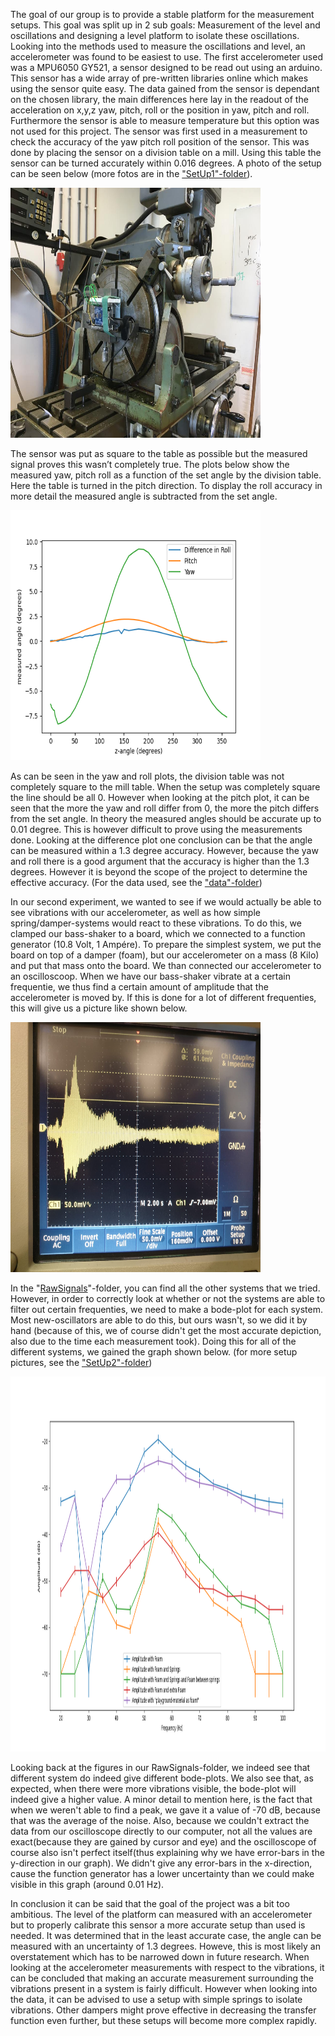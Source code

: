 The goal of our group is to provide a stable platform for the measurement setups. This goal was split up in 2 sub goals: Measurement of the level and oscillations and designing a level platform to isolate these oscillations. 
Looking into the methods used to measure the oscillations and level, an accelerometer was found to be easiest to use. The first accelerometer used was a MPU6050 GY521, a sensor designed to be read out using an arduino. This sensor has a wide array of pre-written libraries online which makes using the sensor quite easy. 
The data gained from the sensor is dependant on the chosen library, the main differences here lay in the readout of the acceleration on x,y,z yaw, pitch, roll or the position in yaw, pitch and roll. Furthermore the sensor is able to measure temperature but this option was not used for this project. The sensor was first used in a measurement to check the accuracy of the yaw pitch roll position of the sensor. This was done by placing the sensor on a division table on a mill. Using this table the sensor can be turned accurately within 0.016 degrees. A photo of the setup can be seen below (more fotos are in the ["SetUp1"-folder](Measurements/Yaw_Pitch_and_Role_Measurements/SetUp)). 

<img src = "Measurements/Yaw_Pitch_and_Role_Measurements/SetUp/YawPitchRoleMeasurement_TotalView.jpeg" width="400" height= "400" >

The sensor was put as square to the table as possible but the measured signal proves this wasn’t completely true. The plots below show the measured yaw, pitch roll as a function of the set angle by the division table. Here the table is turned in the pitch direction. To display the roll accuracy in more detail the measured angle is subtracted from the set angle. 

<img src = "Measurements/Yaw_Pitch_and_Role_Measurements/YawPitchRole_Graph.png" width="400" height= "400" >

As can be seen in the yaw and roll plots, the division table was not completely square to the mill table. When the setup was completely square the line should be all 0. However when looking at the pitch plot, it can be seen that the more the yaw and roll differ from 0, the more the pitch differs from the set angle. In theory the measured angles should be accurate up to 0.01 degree. This is however difficult to prove using the measurements done. Looking at the difference plot one conclusion can be that the angle can be measured within a 1.3 degree accuracy. However, because the yaw and roll there is a good argument that the accuracy is higher than the 1.3 degrees. However it is beyond the scope of the project to determine the effective accuracy. (For the data used, see the ["data"-folder](Measurements/Yaw_Pitch_and_Role_Measurements))

In our second experiment, we wanted to see if we would actually be able to see vibrations with our accelerometer, as well as how simple spring/damper-systems would react to these vibrations. To do this, we clamped our bass-shaker to a board, which we connected to a function generator (10.8 Volt, 1 Ampére). To prepare the simplest system, we put the board on top of a damper (foam), but our accelerometer on a mass (8 Kilo) and put that mass onto the board. We than connected our accelerometer to an oscilloscoop. When we have our bass-shaker vibrate at a certain frequentie, we thus find a certain amount of amplitude that the accelerometer is moved by. If this is done for a lot of different frequenties, this will give us a picture like shown below.

<img src = "Measurements/Acceleration_Measurements/RawSignals/AmplitudeFoam.jpeg" width="400" height= "400" >

In the "[RawSignals](Measurements/Acceleration_Measurements/RawSignals)"-folder, you can find all the other systems that we tried. However, in order to correctly look at whether or not the systems are able to filter out certain frequenties, we need to make a bode-plot for each system. Most new-oscillators are able to do this, but ours wasn't, so we did it by hand (because of this, we of course didn't get the most accurate depiction, also due to the time each measurement took). Doing this for all of the different systems, we gained the graph shown below. (for more setup pictures, see the ["SetUp2"-folder](Measurements/Acceleration_Measurements/SetUp))

<img src = "Measurements/Acceleration_Measurements/FFT/AccelerationTestWithErrorBars.png" width="1000" height= "600" >

Looking back at the figures in our RawSignals-folder, we indeed see that different system do indeed give different bode-plots. We also see that, as expected, when there were more vibrations visible, the bode-plot will indeed give a higher value. A minor detail to mention here, is the fact that when we weren't able to find a peak, we gave it a value of -70 dB, because that was the average of the noise. Also, because we couldn't extract the data from our oscilloscope directly to our computer, not all the values are exact(because they are gained by cursor and eye) and the oscilloscope of course also isn't perfect itself(thus explaining why we have error-bars in the y-direction in our graph). We didn't give any error-bars in the x-direction, cause the function generator has a lower uncertainty than we could make visible in this graph (around 0.01 Hz).

In conclusion it can be said that the goal of the project was a bit too ambitious. The level of the platform can measured with an accelerometer but to properly calibrate this sensor a more accurate setup than used is needed. It was determined that in the least accurate case, the angle can be measured with an uncertainty of 1.3 degrees. Howeve, this is most likely an overstatement which has to be narrowed down in future research. When looking at the accelerometer measurements with respect to the vibrations, it can be concluded that making an accurate measurement surrounding the vibrations present in a system is fairly difficult. However when looking into the data, it can be advised to use a setup with simple springs to isolate vibrations. Other dampers might prove effective in decreasing the transfer function even further, but these setups will become more complex rapidly.